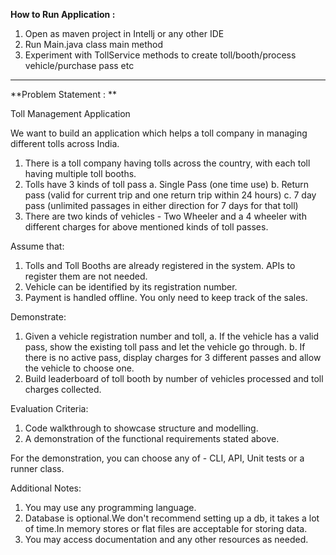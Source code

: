 **How to Run Application :**

1. Open as maven project in Intellj or any other IDE
2. Run Main.java class main method
3. Experiment with TollService methods to create toll/booth/process vehicle/purchase pass etc

----

**Problem Statement : **


Toll Management Application

We want to build an application which helps a toll company in managing different tolls across India.

1. There is a toll company having tolls across the country, with each toll having multiple toll booths.
2. Tolls have 3 kinds of toll pass
   a. Single Pass (one time use)
   b. Return pass (valid for current trip and one return trip within 24 hours)
   c. 7 day pass (unlimited passages in either direction for 7 days for that toll)
3. There are two kinds of vehicles - Two Wheeler and a 4 wheeler with different charges for above mentioned kinds of toll passes.

Assume that:

1. Tolls and Toll Booths are already registered in the system. APIs to register them are not needed.
2. Vehicle can be identified by its registration number.
3. Payment is handled offline. You only need to keep track of the sales.

Demonstrate:

1. Given a vehicle registration number and toll,
   a. If the vehicle has a valid pass, show the existing toll pass and let the vehicle go through.
   b. If there is no active pass, display charges for 3 different passes and allow the vehicle to choose one.
2. Build leaderboard of toll booth by number of vehicles processed and toll charges collected.

Evaluation Criteria:
1. Code walkthrough to showcase structure and modelling.
2. A demonstration of the functional requirements stated above.

For the demonstration, you can choose any of - CLI, API, Unit tests or a runner class.

Additional Notes:

1. You may use any programming language.
2. Database is optional.We don't recommend setting up a db, it takes a lot of time.In memory stores or flat files are acceptable for storing data.
3. You may access documentation and any other resources as needed.
